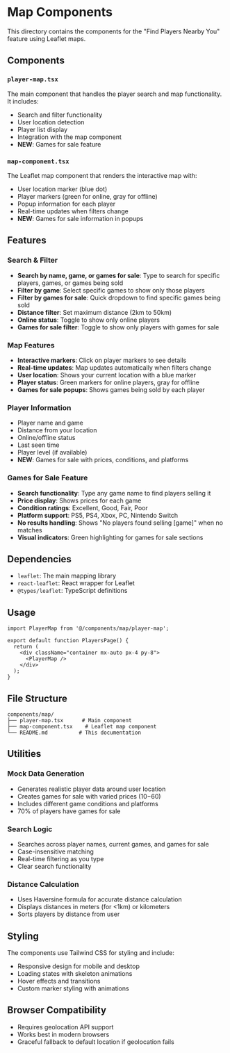 # Map Components

This directory contains the components for the "Find Players Nearby You" feature using Leaflet maps.

## Components

### `player-map.tsx`
The main component that handles the player search and map functionality. It includes:
- Search and filter functionality
- User location detection
- Player list display
- Integration with the map component
- **NEW**: Games for sale feature

### `map-component.tsx`
The Leaflet map component that renders the interactive map with:
- User location marker (blue dot)
- Player markers (green for online, gray for offline)
- Popup information for each player
- Real-time updates when filters change
- **NEW**: Games for sale information in popups

## Features

### Search & Filter
- **Search by name, game, or games for sale**: Type to search for specific players, games, or games being sold
- **Filter by game**: Select specific games to show only those players
- **Filter by games for sale**: Quick dropdown to find specific games being sold
- **Distance filter**: Set maximum distance (2km to 50km)
- **Online status**: Toggle to show only online players
- **Games for sale filter**: Toggle to show only players with games for sale

### Map Features
- **Interactive markers**: Click on player markers to see details
- **Real-time updates**: Map updates automatically when filters change
- **User location**: Shows your current location with a blue marker
- **Player status**: Green markers for online players, gray for offline
- **Games for sale popups**: Shows games being sold by each player

### Player Information
- Player name and game
- Distance from your location
- Online/offline status
- Last seen time
- Player level (if available)
- **NEW**: Games for sale with prices, conditions, and platforms

### Games for Sale Feature
- **Search functionality**: Type any game name to find players selling it
- **Price display**: Shows prices for each game
- **Condition ratings**: Excellent, Good, Fair, Poor
- **Platform support**: PS5, PS4, Xbox, PC, Nintendo Switch
- **No results handling**: Shows "No players found selling [game]" when no matches
- **Visual indicators**: Green highlighting for games for sale sections

## Dependencies

- `leaflet`: The main mapping library
- `react-leaflet`: React wrapper for Leaflet
- `@types/leaflet`: TypeScript definitions

## Usage

```tsx
import PlayerMap from '@/components/map/player-map';

export default function PlayersPage() {
  return (
    <div className="container mx-auto px-4 py-8">
      <PlayerMap />
    </div>
  );
}
```

## File Structure

```
components/map/
├── player-map.tsx      # Main component
├── map-component.tsx    # Leaflet map component
└── README.md          # This documentation
```

## Utilities

### Mock Data Generation
- Generates realistic player data around user location
- Creates games for sale with varied prices ($10-$60)
- Includes different game conditions and platforms
- 70% of players have games for sale

### Search Logic
- Searches across player names, current games, and games for sale
- Case-insensitive matching
- Real-time filtering as you type
- Clear search functionality

### Distance Calculation
- Uses Haversine formula for accurate distance calculation
- Displays distances in meters (for <1km) or kilometers
- Sorts players by distance from user

## Styling

The components use Tailwind CSS for styling and include:
- Responsive design for mobile and desktop
- Loading states with skeleton animations
- Hover effects and transitions
- Custom marker styling with animations

## Browser Compatibility

- Requires geolocation API support
- Works best in modern browsers
- Graceful fallback to default location if geolocation fails 